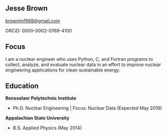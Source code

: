 ## Jesse Brown
brownjm1968@gmail.com

ORCiD: 0000-0002-0769-4100

## Focus 

I am a nuclear engineer who uses Python, C, and Fortran programs to collect, analyze, and evaluate nuclear data in an effort to improve nuclear engineering applications for clean sustainable energy.

## Education

**Rensselaer Polytechnic Institute**
- Ph.D. Nuclear Engineering | Focus: Nuclear Data (Expected May 2019)

**Appalachian State University**
- B.S. Applied Physics (May 2014)
